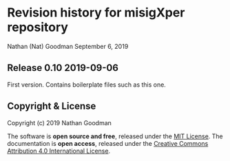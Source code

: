 Revision history for misigXper repository
================
Nathan (Nat) Goodman
September 6, 2019

<!-- NEWS.md is generated from NEWS.Rmd. Please edit that file -->
Release 0.10 2019-09-06
-----------------------

First version. Contains boilerplate files such as this one.

Copyright & License
-------------------

Copyright (c) 2019 Nathan Goodman

The software is **open source and free**, released under the [MIT License](https://opensource.org/licenses/MIT). The documentation is **open access**, released under the [Creative Commons Attribution 4.0 International License](https://creativecommons.org/licenses/by/4.0).
